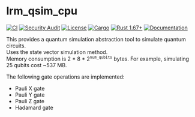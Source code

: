 # lrm_qsim_cpu

[![CI](https://github.com/luisrmendes/lrm_qsim_cpu/actions/workflows/codeChecks.yml/badge.svg)](https://github.com/luisrmendes/lrm_qsim_cpu/actions/workflows/codeChecks.yml)
[![Security Audit](https://github.com/luisrmendes/lrm_qsim_cpu/actions/workflows/audit.yml/badge.svg)](https://github.com/luisrmendes/lrm_qsim_cpu/actions/workflows/audit.yml)
[![License](https://img.shields.io/badge/license-MIT_OR_Apache--2.0-blue.svg)](https://github.com/luisrmendes/lrm_qsim_cpu#license)
[![Cargo](https://img.shields.io/crates/v/quantum_state_sim.svg)](https://docs.rs/quantum_state_sim/0.1.0/quantum_state_sim/)
[![Rust 1.67+](https://img.shields.io/badge/rust-1.67+-lightgray.svg)](
https://www.rust-lang.org)
[![Documentation](https://docs.rs/quantum_state_sim/badge.svg)](https://docs.rs/quantum_state_sim/0.1.0/quantum_state_sim/)

This provides a quantum simulation abstraction tool to simulate quantum circuits.  
Uses the state vector simulation method.  
Memory consumption is 2 * 8 * 2<sup>`num_qubits`</sup> bytes. For example, simulating 25 qubits cost ~537 MB.  

The following gate operations are implemented:

- Pauli X gate
- Pauli Y gate
- Pauli Z gate
- Hadamard gate
